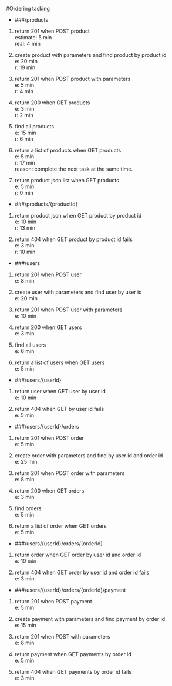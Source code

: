 #Ordering tasking

* ###/products

1. return 201 when POST product  
 estimate: 5 min  
 real: 4 min

2. create product with parameters and find product by product id  
 e: 20 min  
 r: 19 min
  
3. return 201 when POST product with parameters  
 e: 5 min  
 r: 4 min
  

4. return 200 when GET products  
 e: 3 min  
 r: 2 min
  

5. find all products  
 e: 15 min  
 r: 6 min
  
  
6. return a list of products when GET products  
 e: 5 min  
 r: 17 min  
 reason: complete the next task at the same time.
    
    
7. return product json list when GET products  
 e: 5 min  
 r: 0 min

* ###/products/{productId}

1. return product json when GET product by product id  
 e: 10 min  
 r: 13 min  
  
2. return 404 when GET product by product id fails  
 e: 3 min  
 r: 10 min
  
 

* ###/users

1. return 201 when POST user  
 e: 8 min  
  
 
2. create user with parameters and find user by user id  
 e: 20 min  
  

3. return 201 when POST user with parameters  
 e: 10 min  
  
 
4. return 200 when GET users  
 e: 3 min  
  
 
5. find all users  
 e: 6 min  
  
 
6. return a list of users when GET users  
 e: 5 min  
  
 

* ###/users/{userId}

1. return user when GET user by user id  
e: 10 min  
 
 
2. return 404 when GET by user id fails  
 e: 5 min  
  


* ###/users/{userId}/orders

1. return 201 when POST order  
 e: 5 min  
  

2. create order with parameters and find by user id and order id  
 e: 25 min  
    

3. return 201 when POST order with parameters  
 e: 8 min  
    
   
4. return 200 when GET orders  
 e: 3 min  
  
 
5. find orders  
 e: 5 min  
  

6. return a list of order when GET orders  
 e: 5 min  
    
 

* ###/users/{userId}/orders/{orderId}

1. return order when GET order by user id and order id  
 e: 10 min  
   

2. return 404 when GET order by user id and order id fails  
 e: 3 min  
  
 
* ###/users/{userId}/orders/{orderId}/payment

1. return 201 when POST payment  
 e: 5 min  
  
 
2. create payment with parameters and find payment by order id  
 e: 15 min  
  

3. return 201 when POST with parameters  
 e: 8 min  
  

4. return payment when GET payments by order id   
 e: 5 min  
  
 
5. return 404 when GET payments by  order id fails  
 e: 3 min  
  
